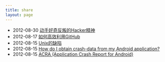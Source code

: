 ```yaml
---
title: share
layout: page
---
```


<ul class="listing">
  <li class="listing-item">
    <time datetime="2012-08-30">2012-08-30</time>
    <a href="http://home.wangjianshuo.com/cn/20120822_chackercc.htm" title="动手好奇反叛的Hacker精神" target="_blank">动手好奇反叛的Hacker精神</a>
  </li>

  <li class="listing-item">
    <time datetime="2012-08-17">2012-08-17</time>
    <a href="http://www.yangzhiping.com/tech/github.html" title="如何高效利用GitHub" target="_blank">如何高效利用GitHub</a>
  </li>

  <li class="listing-item">
    <time datetime="2012-08-15">2012-08-15</time>
    <a href="http://blog.sina.com.cn/s/blog_5d90e82f01014k5j.html" title="Unix的缺陷" target="_blank">Unix的缺陷</a>
  </li>

  <li class="listing-item">
    <time datetime="2012-08-15">2012-08-15</time>
    <a href="http://stackoverflow.com/questions/601503/how-do-i-obtain-crash-data-from-my-android-application" title="How do I obtain crash-data from my Android application?"  target="_blank">How do I obtain crash-data from my Android application?</a>
  </li>

  <li class="listing-item">
    <time datetime="2012-08-15">2012-08-15</time>
    <a href="https://code.google.com/p/acra/" title="ACRA (Application Crash Report for Android)"  target="_blank">ACRA (Application Crash Report for Android)</a>
  </li>
</ul>
